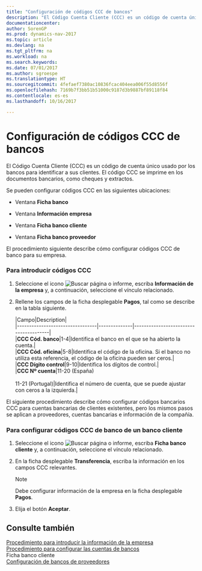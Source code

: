 ```yaml
---
title: "Configuración de códigos CCC de bancos"
description: "El Código Cuenta Cliente (CCC) es un código de cuenta único usado por los bancos para identificar a sus clientes. El código CCC se imprime en los documentos bancarios, como cheques y extractos."
documentationcenter: 
author: SorenGP
ms.prod: dynamics-nav-2017
ms.topic: article
ms.devlang: na
ms.tgt_pltfrm: na
ms.workload: na
ms.search.keywords: 
ms.date: 07/01/2017
ms.author: sgroespe
ms.translationtype: HT
ms.sourcegitcommit: 4fefaef7380ac10836fcac404eea006f55d8556f
ms.openlocfilehash: 7169b7f3bb51b51000c9187d3b9887bf89118f84
ms.contentlocale: es-es
ms.lasthandoff: 10/16/2017

---
```

# <a name="how-to-set-up-bank-ccc-codes"></a>Configuración de códigos CCC de bancos
El Código Cuenta Cliente (CCC) es un código de cuenta único usado por los bancos para identificar a sus clientes. El código CCC se imprime en los documentos bancarios, como cheques y extractos.  
  
 Se pueden configurar códigos CCC en las siguientes ubicaciones:  
  
-   Ventana **Ficha banco**  
  
-   Ventana **Información empresa**  
  
-   Ventana **Ficha banco cliente**  
  
-   Ventana **Ficha banco proveedor**  
  
 El procedimiento siguiente describe cómo configurar códigos CCC de banco para su empresa.  
  
### <a name="to-enter-ccc-codes"></a>Para introducir códigos CCC  
  
1.  Seleccione el icono ![Buscar página o informe](media/ui-search/search_small.png "icono Buscar página o informe"), escriba **Información de la empresa** y, a continuación, seleccione el vínculo relacionado.  
  
2.  Rellene los campos de la ficha desplegable **Pagos**, tal como se describe en la tabla siguiente.  
  
    |Campo|Description|  
    |---------------------------------|--------------|---------------------------------------|  
    |**CCC Cód. banco**|1-4|Identifica el banco en el que se ha abierto la cuenta.|  
    |**CCC Cód. oficina**|5-8|Identifica el código de la oficina. Si el banco no utiliza esta referencia, el código de la oficina pueden ser ceros.|  
    |**CCC Dígito control**|9-10|Identifica los dígitos de control.|  
    |**CCC Nº cuenta**|11-20 (España)<br /><br /> 11-21 (Portugal)|Identifica el número de cuenta, que se puede ajustar con ceros a la izquierda.|  
  
 El siguiente procedimiento describe cómo configurar códigos bancarios CCC para cuentas bancarias de clientes existentes, pero los mismos pasos se aplican a proveedores, cuentas bancarias e información de la compañía.  
  
### <a name="to-set-up-bank-ccc-codes-for-a-customer-bank-account"></a>Para configurar códigos CCC de banco de un banco cliente  
  
1.  Seleccione el icono ![Buscar página o informe](media/ui-search/search_small.png "icono Buscar página o informe"), escriba **Ficha banco cliente** y, a continuación, seleccione el vínculo relacionado.  
  
2.  En la ficha desplegable **Transferencia**, escriba la información en los campos CCC relevantes.  
  
    > [!NOTE]  
    >  Debe configurar información de la empresa en la ficha desplegable **Pagos**.  
  
3.  Elija el botón **Aceptar**.  
  
## <a name="see-also"></a>Consulte también  
 [Procedimiento para introducir la información de la empresa](how-to-enter-company-information.md)   
 [Procedimiento para configurar las cuentas de bancos](how-to-set-up-bank-accounts.md)   
 Ficha banco cliente   
 [Configuración de bancos de proveedores](how-to-set-up-vendor-bank-accounts.md)
